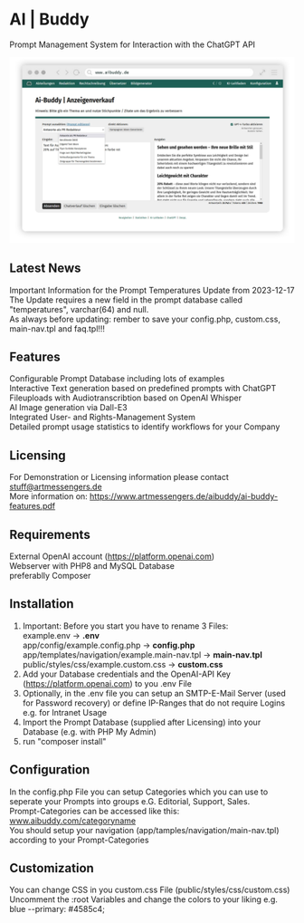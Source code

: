 # AI | Buddy	
Prompt Management System for Interaction with the ChatGPT API 

![AIBuddypreview](aibuddy.jpg)

## Latest News
Important Information for the Prompt Temperatures Update from 2023-12-17  
The Update requires a new field in the prompt database called "temperatures", varchar(64) and null.  
As always before updating: rember to save your config.php, custom.css, main-nav.tpl and faq.tpl!!!

## Features
Configurable Prompt Database including lots of examples  
Interactive Text generation based on predefined prompts with ChatGPT  
Fileuploads with Audiotranscribtion based on OpenAI Whisper  
AI Image generation via Dall-E3  
Integrated User- and Rights-Management System  
Detailed prompt usage statistics to identify workflows for your Company  

## Licensing
For Demonstration or Licensing information please contact stuff@artmessengers.de  
More information on: https://www.artmessengers.de/aibuddy/ai-buddy-features.pdf

## Requirements
External OpenAI account (https://platform.openai.com)  
Webserver with PHP8 and MySQL Database  
preferablly Composer

## Installation
1. Important: Before you start you have to rename 3 Files:  
   example.env -> **.env**  
   app/config/example.config.php -> **config.php**  
   app/templates/navigation/example.main-nav.tpl -> **main-nav.tpl**  
   public/styles/css/example.custom.css -> **custom.css**  
2. Add your Database credentials and the OpenAI-API Key (https://platform.openai.com) to you .env File
3. Optionally, in the .env file you can setup an SMTP-E-Mail Server (used for Password recovery) or define IP-Ranges that do not require Logins e.g. for Intranet Usage
4. Import the Prompt Database (supplied after Licensing) into your Database (e.g. with PHP My Admin)
5. run "composer install"

## Configuration
In the config.php File you can setup Categories which you can use to seperate your Prompts into groups e.G. Editorial, Support, Sales.  
Prompt-Categories can be accessed like this: www.aibuddy.com/categoryname  
You should setup your navigation (app/tamples/navigation/main-nav.tpl) according to your Prompt-Categories

## Customization
You can change CSS in you custom.css File (public/styles/css/custom.css)  
Uncomment the :root Variables and change the colors to your liking e.g. blue --primary: #4585c4;
